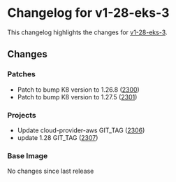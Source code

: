 # Changelog for v1-28-eks-3

This changelog highlights the changes for [v1-28-eks-3](https://github.com/aws/eks-distro/tree/v1-28-eks-3).

## Changes

### Patches
* Patch to bump K8 version to 1.26.8 ([2300](https://github.com/aws/eks-distro/pull/2300))
* Patch to bump K8 version to 1.27.5 ([2301](https://github.com/aws/eks-distro/pull/2301))

### Projects
* Update cloud-provider-aws GIT_TAG ([2306](https://github.com/aws/eks-distro/pull/2306))
* update 1.28 GIT_TAG ([2307](https://github.com/aws/eks-distro/pull/2307))

### Base Image
No changes since last release

